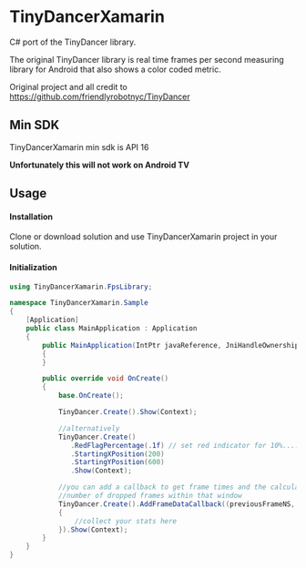 # TinyDancerXamarin

C# port of the TinyDancer library.

The original TinyDancer library is real time frames per second measuring library for Android that also shows a color coded metric.

Original project and all credit to https://github.com/friendlyrobotnyc/TinyDancer

## Min SDK
TinyDancerXamarin min sdk is API 16

**Unfortunately this will not work on Android TV**

## Usage

#### Installation
Clone or download solution and use TinyDancerXamarin project in your solution.

#### Initialization
``` csharp
using TinyDancerXamarin.FpsLibrary;

namespace TinyDancerXamarin.Sample
{
    [Application]
    public class MainApplication : Application
    {
        public MainApplication(IntPtr javaReference, JniHandleOwnership transfer) : base(javaReference, transfer)
        {
        }

        public override void OnCreate()
        {
            base.OnCreate();

            TinyDancer.Create().Show(Context);

            //alternatively
            TinyDancer.Create()
               .RedFlagPercentage(.1f) // set red indicator for 10%....different from default
               .StartingXPosition(200)
               .StartingYPosition(600)
               .Show(Context);

            //you can add a callback to get frame times and the calculated
            //number of dropped frames within that window
            TinyDancer.Create().AddFrameDataCallback((previousFrameNS, currentFrameNS, droppedFrames) =>
            {
                //collect your stats here
            }).Show(Context);
        }
    }
}
```

